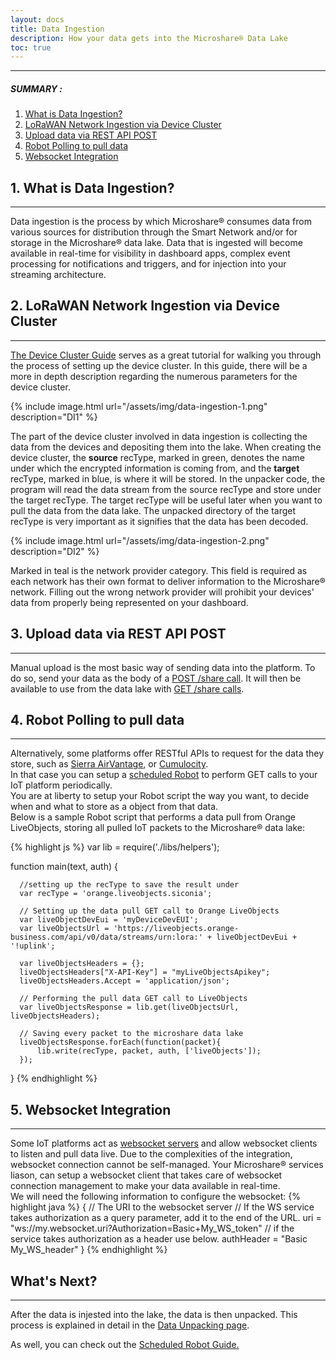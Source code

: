 ```yaml
---
layout: docs
title: Data Ingestion
description: How your data gets into the Microshare® Data Lake
toc: true
---
```


---------------------------------------
##### SUMMARY : 

1. [What is Data Ingestion?](./#1-what-is-data-ingestion)
2. [LoRaWAN Network Ingestion via Device Cluster](./#2-lorawan-network-ingestion-via-device-cluster)
3. [Upload data via REST API POST](./#3-upload-data-via-rest-api-post)
4. [Robot Polling to pull data](./#4-robot-polling-to-pull-data)
5. [Websocket Integration](./#5-websocket-integration)

## 1. What is Data Ingestion? 

---------------------------------------

Data ingestion is the process by which Microshare® consumes data from various sources for distribution through the Smart Network and/or for storage in the Microshare® data lake. Data that is ingested will become available in real-time for visibility in dashboard apps, complex event processing for notifications and triggers, and for injection into your streaming architecture.


## 2. LoRaWAN Network Ingestion via Device Cluster

---------------------------------------

[The Device Cluster Guide](/docs/2/technical/microshare-platform/device-cluster-guide/) serves as a great tutorial for walking you through the process of setting up the device cluster. In this guide, there will be a more in depth description regarding the numerous parameters for the device cluster. 


{% include image.html url="/assets/img/data-ingestion-1.png" description="DI1" %}

The part of the device cluster involved in data ingestion is collecting the data from the devices and depositing them into the lake. When creating the device cluster, the **source** recType, marked in green, denotes the name under which the encrypted information is coming from, and the **target** recType, marked in blue, is where it will be stored. In the unpacker code, the program will read the data stream from the source recType and store under the target recType. The target recType will be useful later when you want to pull the data from the data lake. The unpacked directory of the target recType is very important as it signifies that the data has been decoded. 

{% include image.html url="/assets/img/data-ingestion-2.png" description="DI2" %}

Marked in teal is the network provider category. This field is required as each network has their own format to deliver information to the Microshare® network. Filling out the wrong network provider will prohibit your devices' data from properly being represented on your dashboard. 

## 3. Upload data via REST API POST
---------------------------------------

Manual upload is the most basic way of sending data into the platform.
To do so, send your data as the body of a [POST /share call](/assets/html/api-ms.html#request-shares-create-one-share). It will then be available to use from the data lake with [GET /share calls](/assets/html/api-ms.html#request-shares-get-one-share). 

## 4. Robot Polling to pull data
---------------------------------------

Alternatively, some platforms offer RESTful APIs to request for the data they store, such as [Sierra AirVantage](https://airvantage.net/#offers), or [Cumulocity](https://www.cumulocity.com/).  
In that case you can setup a [scheduled Robot](/docs/2/technical/microshare-platform-advanced/robots-guide/#c-triggered-vs-scheduled) to perform GET calls to your IoT platform periodically.  
You are at liberty to setup your Robot script the way you want, to decide when and what to store as a object from that data.  
Below is a sample Robot script that performs a data pull from Orange LiveObjects, storing all pulled IoT packets to the Microshare® data lake:

{% highlight js %}
  var lib = require('./libs/helpers');

  function main(text, auth) {
      
      //setting up the recType to save the result under
      var recType = 'orange.liveobjects.siconia';

      // Setting up the data pull GET call to Orange LiveObjects
      var liveObjectDevEui = 'myDeviceDevEUI';
      var liveObjectsUrl = 'https://liveobjects.orange-business.com/api/v0/data/streams/urn:lora:' + liveObjectDevEui + '!uplink';
      
      var liveObjectsHeaders = {};
      liveObjectsHeaders["X-API-Key"] = "myLiveObjectsApikey";
      liveObjectsHeaders.Accept = 'application/json';

      // Performing the pull data GET call to LiveObjects
      var liveObjectsResponse = lib.get(liveObjectsUrl, liveObjectsHeaders);

      // Saving every packet to the microshare data lake
      liveObjectsResponse.forEach(function(packet){
          lib.write(recType, packet, auth, ['liveObjects']);
      });
      
  }
{% endhighlight %}
  
## 5. Websocket Integration
---------------------------------------

Some IoT platforms act as [websocket servers](https://en.wikipedia.org/wiki/WebSocket) and allow websocket clients to listen and pull data live. Due to the complexities of the integration, websocket connection cannot be self-managed.
Your Microshare® services liason, can setup a websocket client that takes care of websocket connection management to make your data available in real-time.  
We will need the following information to configure the websocket:
{% highlight java %}
{
  // The URI to the websocket server
  // If the WS service takes authorization as a query parameter, add it to the end of the URL.
  uri = "ws://my.websocket.uri?Authorization=Basic+My_WS_token"
  // if the service takes authorization as a header use below.
  authHeader = "Basic My_WS_header"
}
{% endhighlight %}

## What's Next?
---------------------------------------

After the data is injested into the lake, the data is then unpacked. This process is explained in detail in the [Data Unpacking page](/docs/2/technical/microshare-platform-advanced/data-unpacking/).

As well, you can check out the [Scheduled Robot Guide.](/docs/2/technical/microshare-platform-advanced/scheduled-robot)
